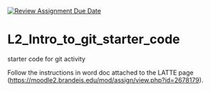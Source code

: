 [![Review Assignment Due Date](https://classroom.github.com/assets/deadline-readme-button-24ddc0f5d75046c5622901739e7c5dd533143b0c8e959d652212380cedb1ea36.svg)](https://classroom.github.com/a/n_vyD9ms)
# L2_Intro_to_git_starter_code
starter code for git activity

Follow the instructions in word doc attached to the LATTE page (https://moodle2.brandeis.edu/mod/assign/view.php?id=2678179).
